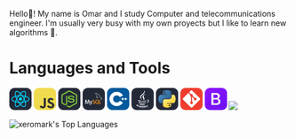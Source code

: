 Hello👋! My name is Omar and I study Computer and telecommunications engineer. I'm usually very busy with my own proyects but I like to learn new algorithms 💪.


<!--
**xeromark/xeromark** is a ✨ _special_ ✨ repository because its `README.md` (this file) appears on your GitHub profile.

Here are some ideas to get you started:

- 🔭 I’m currently working on ...
- 🌱 I’m currently learning ...
- 👯 I’m looking to collaborate on ...
- 🤔 I’m looking for help with ...
- 💬 Ask me about ...
- 📫 How to reach me: ...
- 😄 Pronouns: ...
- ⚡ Fun fact: ...
-->

# Languages and Tools 

<p align="left" dir="auto">
  <a href="https://react.dev/" rel="nofollow"><img src="https://raw.githubusercontent.com/tandpfun/skill-icons/59059d9d1a2c092696dc66e00931cc1181a4ce1f/icons/React-Dark.svg" height="40" alt="" style="max-width: 100%;"></a>
  <a href="https://developer.mozilla.org/en-US/docs/Web/JavaScript" rel="nofollow"><img src="https://raw.githubusercontent.com/tandpfun/skill-icons/59059d9d1a2c092696dc66e00931cc1181a4ce1f/icons/JavaScript.svg" height="40" style="max-width: 100%;"></a>
  <a href="https://nodejs.org/en" rel="nofollow"><img src="https://raw.githubusercontent.com/tandpfun/skill-icons/59059d9d1a2c092696dc66e00931cc1181a4ce1f/icons/NodeJS-Dark.svg" height="40" style="max-width: 100%;"></a>
  <a href="https://www.mysql.com/" rel="nofollow"><img src="https://raw.githubusercontent.com/tandpfun/skill-icons/59059d9d1a2c092696dc66e00931cc1181a4ce1f/icons/MySQL-Dark.svg" height="40" style="max-width: 100%;"></a>
  <a href="https://learn.microsoft.com/en-us/cpp/cpp/?view=msvc-170" rel="nofollow"><img src="https://raw.githubusercontent.com/tandpfun/skill-icons/59059d9d1a2c092696dc66e00931cc1181a4ce1f/icons/CPP.svg" height="40" style="max-width: 100%;"></a>
  <a href="https://www.java.com/en/" rel="nofollow"><img src="https://raw.githubusercontent.com/tandpfun/skill-icons/59059d9d1a2c092696dc66e00931cc1181a4ce1f/icons/Java-Dark.svg" height="40" style="max-width: 100%;"></a>
  <a href="https://www.python.org/" rel="nofollow"><img src="https://raw.githubusercontent.com/tandpfun/skill-icons/59059d9d1a2c092696dc66e00931cc1181a4ce1f/icons/Python-Dark.svg" height="40" style="max-width: 100%;"></a>
  <a href="https://git-scm.com/" rel="nofollow"><img src="https://raw.githubusercontent.com/tandpfun/skill-icons/59059d9d1a2c092696dc66e00931cc1181a4ce1f/icons/Git.svg" height="40" style="max-width: 100%;"></a>
  <a href="https://getbootstrap.com/" rel="nofollow"><img src="https://raw.githubusercontent.com/tandpfun/skill-icons/59059d9d1a2c092696dc66e00931cc1181a4ce1f/icons/Bootstrap.svg" height="40" style="max-width: 100%;"></a>
  <a href="https://www.overleaf.com/" rel="nofollow"><img src="https://raw.githubusercontent.com/tandpfun/skill-icons/59059d9d1a2c092696dc66e00931cc1181a4ce1f/icons/overleaf.svg" height="40" style="max-width: 100%;"></a>

  
</p>


![xeromark's Top Languages](https://github-readme-stats.vercel.app/api/top-langs/?username=xeromark&theme=dark&show_icons=true&hide_border=true&layout=compact)
